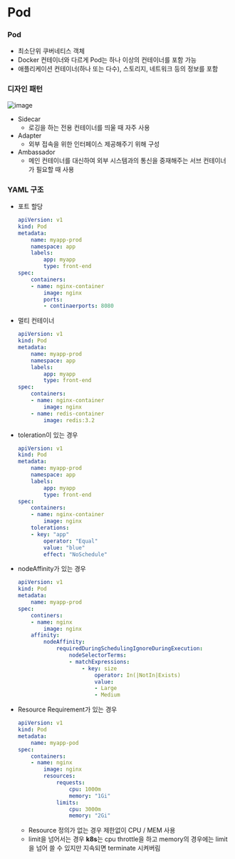 # Pod

### Pod

- 최소단위 쿠버네티스 객체
- Docker 컨테이너와 다르게 Pod는 하나 이상의 컨테이너를 포함 가능
- 애플리케이션 컨테이너(하나 또는 다수), 스토리지, 네트워크 등의 정보를 포함

### 디자인 패턴

![image](https://github.com/pokabook/TIL/assets/103029701/9fb38761-3c1c-4e28-a156-96a3497b261a)

- Sidecar
    - 로깅을 하는 전용 컨테이너를 띄울 때 자주 사용
- Adapter
    - 외부 접속을 위한 인터페이스 제공해주기 위해 구성
- Ambassador
    - 메인 컨테이너를 대신하여 외부 시스템과의 통신을 중재해주는 서브 컨테이너가 필요할 때 사용

### YAML 구조

- 포트 할당
    ```yaml
    apiVersion: v1
    kind: Pod
    metadata: 
        name: myapp-prod
        namespace: app
        labels:
            app: myapp
            type: front-end
    spec:
        containers:
        - name: nginx-container
            image: nginx
            ports:
            - continaerports: 8080
    ```
- 멀티 컨테이너
    ```yaml
    apiVersion: v1
    kind: Pod
    metadata: 
        name: myapp-prod
        namespace: app
        labels:
            app: myapp
            type: front-end
    spec:
        containers:
        - name: nginx-container
            image: nginx
        - name: redis-container
            image: redis:3.2
    ```
- toleration이 있는 경우
    ```yaml
    apiVersion: v1
    kind: Pod
    metadata: 
        name: myapp-prod
        namespace: app
        labels:
            app: myapp
            type: front-end
    spec:
        containers:
        - name: nginx-container
            image: nginx
        tolerations:
        - key: "app"
            operator: "Equal"
            value: "blue"
            effect: "NoSchedule"
    ```
- nodeAffinity가 있는 경우
    ```yaml
    apiVersion: v1
    kind: Pod
    metadata: 
        name: myapp-prod
    spec:
        continers:
        - name: nginx
            image: nginx
        affinity:
            nodeAffinity:
                requiredDuringSchedulingIgnoreDuringExecution:
                    nodeSelectorTerms:
                    - matchExpressions:
                        - key: size
                            operator: In(|NotIn|Exists)
                            value:
                            - Large
                            - Medium
    ```
- Resource Requirement가 있는 경우
    ```yaml
    apiVersion: v1
    kind: Pod
    metadata:
        name: myapp-pod
    spec:
        containers:
        - name: nginx
            image: nginx
            resources:
                requests:
                    cpu: 1000m
                    memory: "1Gi"
                limits:
                    cpu: 3000m
                    memory: "2Gi"
    ```
    - Resource 정의가 없는 경우 제한없이 CPU / MEM 사용
    - limit을 넘어서는 경우 **k8s**는 cpu throttle을 하고 memory의 경우에는 limit을 넘어 쓸 수 있지만 지속되면 terminate 시켜버림